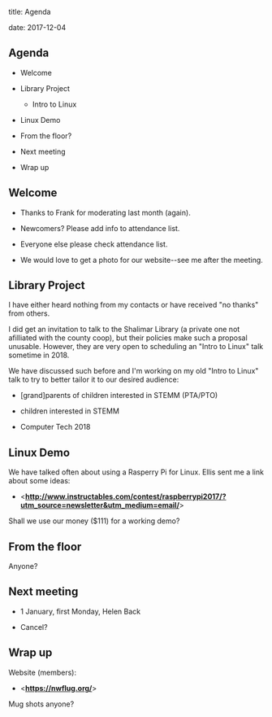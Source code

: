 title: Agenda
<!-- insert-file headers.md -->
date: 2017-12-04

## Agenda

- Welcome

- Library Project
    + Intro to Linux

- Linux Demo

- From the floor?

- Next meeting

- Wrap up

## Welcome

- Thanks to Frank for moderating last month (again).

- Newcomers?  Please add info to attendance list.

- Everyone else please check attendance list.

- We would love to get a photo for our website--see me after the
  meeting.

## Library Project

I have either heard nothing from my contacts or have received "no
thanks" from others.

I did get an invitation to talk to the Shalimar Library (a private one
not afilliated with the county coop), but their policies make such a
proposal unusable. However, they are very open to scheduling an "Intro
to Linux" talk sometime in 2018.

We have discussed such before and I'm working on my old "Intro to
Linux" talk to try to better tailor it to our desired audience:

- [grand]parents of children interested in STEMM (PTA/PTO)

- children interested in STEMM

- Computer Tech 2018

## Linux Demo

We have talked often about using a Rasperry Pi for Linux.  Ellis sent
me a link about some ideas:


- <**<http://www.instructables.com/contest/raspberrypi2017/?utm_source=newsletter&utm_medium=email/>**>

Shall we use our money ($111) for a working demo?

## From the floor

Anyone?

## Next meeting

- 1 January, first Monday, Helen Back

- Cancel?

## Wrap up

Website (members):

- <**<https://nwflug.org/>**>

Mug shots anyone?
